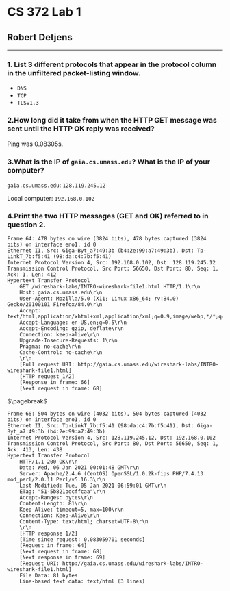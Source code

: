 # CS 372 Lab 1

## Robert Detjens

---

### 1. List 3 different protocols that appear in the protocol column in the unfiltered packet-listing window.

- `DNS`
- `TCP`
- `TLSv1.3`

### 2.How long did it take from when the HTTP GET message was sent until the HTTP OK reply was received?

Ping was 0.08305s.

### 3.What is the IP of `gaia.cs.umass.edu`?  What is the IP of your computer?

`gaia.cs.umass.edu`: `128.119.245.12`

Local computer: `192.168.0.102`

### 4.Print the two HTTP messages (GET and OK) referred to in question 2.

```http
Frame 64: 478 bytes on wire (3824 bits), 478 bytes captured (3824 bits) on interface eno1, id 0
Ethernet II, Src: Giga-Byt_a7:49:3b (b4:2e:99:a7:49:3b), Dst: Tp-LinkT_7b:f5:41 (98:da:c4:7b:f5:41)
Internet Protocol Version 4, Src: 192.168.0.102, Dst: 128.119.245.12
Transmission Control Protocol, Src Port: 56650, Dst Port: 80, Seq: 1, Ack: 1, Len: 412
Hypertext Transfer Protocol
    GET /wireshark-labs/INTRO-wireshark-file1.html HTTP/1.1\r\n
    Host: gaia.cs.umass.edu\r\n
    User-Agent: Mozilla/5.0 (X11; Linux x86_64; rv:84.0) Gecko/20100101 Firefox/84.0\r\n
    Accept: text/html,application/xhtml+xml,application/xml;q=0.9,image/webp,*/*;q=0.8\r\n
    Accept-Language: en-US,en;q=0.5\r\n
    Accept-Encoding: gzip, deflate\r\n
    Connection: keep-alive\r\n
    Upgrade-Insecure-Requests: 1\r\n
    Pragma: no-cache\r\n
    Cache-Control: no-cache\r\n
    \r\n
    [Full request URI: http://gaia.cs.umass.edu/wireshark-labs/INTRO-wireshark-file1.html]
    [HTTP request 1/2]
    [Response in frame: 66]
    [Next request in frame: 68]
```

$\pagebreak$

```http
Frame 66: 504 bytes on wire (4032 bits), 504 bytes captured (4032 bits) on interface eno1, id 0
Ethernet II, Src: Tp-LinkT_7b:f5:41 (98:da:c4:7b:f5:41), Dst: Giga-Byt_a7:49:3b (b4:2e:99:a7:49:3b)
Internet Protocol Version 4, Src: 128.119.245.12, Dst: 192.168.0.102
Transmission Control Protocol, Src Port: 80, Dst Port: 56650, Seq: 1, Ack: 413, Len: 438
Hypertext Transfer Protocol
    HTTP/1.1 200 OK\r\n
    Date: Wed, 06 Jan 2021 00:01:48 GMT\r\n
    Server: Apache/2.4.6 (CentOS) OpenSSL/1.0.2k-fips PHP/7.4.13 mod_perl/2.0.11 Perl/v5.16.3\r\n
    Last-Modified: Tue, 05 Jan 2021 06:59:01 GMT\r\n
    ETag: "51-5b821bdcffcaa"\r\n
    Accept-Ranges: bytes\r\n
    Content-Length: 81\r\n
    Keep-Alive: timeout=5, max=100\r\n
    Connection: Keep-Alive\r\n
    Content-Type: text/html; charset=UTF-8\r\n
    \r\n
    [HTTP response 1/2]
    [Time since request: 0.083059701 seconds]
    [Request in frame: 64]
    [Next request in frame: 68]
    [Next response in frame: 69]
    [Request URI: http://gaia.cs.umass.edu/wireshark-labs/INTRO-wireshark-file1.html]
    File Data: 81 bytes
    Line-based text data: text/html (3 lines)
```
